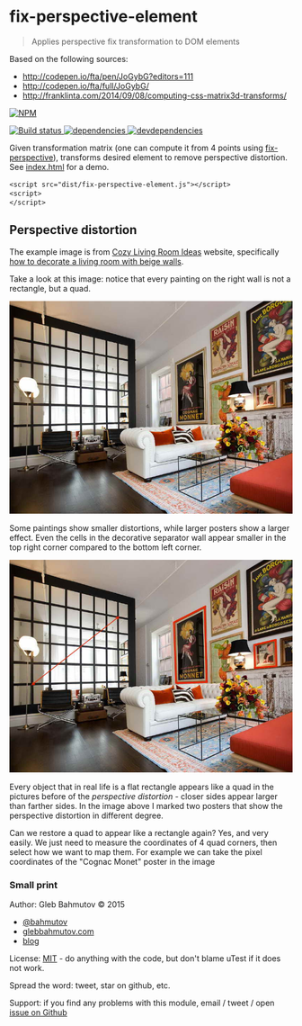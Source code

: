 # fix-perspective-element

> Applies perspective fix transformation to DOM elements

Based on the following sources:

* http://codepen.io/fta/pen/JoGybG?editors=111
* http://codepen.io/fta/full/JoGybG/
* http://franklinta.com/2014/09/08/computing-css-matrix3d-transforms/

[![NPM][fix-perspective-element-icon] ][fix-perspective-element-url]

[![Build status][fix-perspective-element-ci-image] ][fix-perspective-element-ci-url]
[![dependencies][fix-perspective-element-dependencies-image] ][fix-perspective-element-dependencies-url]
[![devdependencies][fix-perspective-element-devdependencies-image] ][fix-perspective-element-devdependencies-url]

[fix-perspective-element-icon]: https://nodei.co/npm/fix-perspective-element.png?downloads=true
[fix-perspective-element-url]: https://npmjs.org/package/fix-perspective-element
[fix-perspective-element-ci-image]: https://travis-ci.org/bahmutov/fix-perspective-element.png?branch=master
[fix-perspective-element-ci-url]: https://travis-ci.org/bahmutov/fix-perspective-element
[fix-perspective-element-dependencies-image]: https://david-dm.org/bahmutov/fix-perspective-element.png
[fix-perspective-element-dependencies-url]: https://david-dm.org/bahmutov/fix-perspective-element
[fix-perspective-element-devdependencies-image]: https://david-dm.org/bahmutov/fix-perspective-element/dev-status.png
[fix-perspective-element-devdependencies-url]: https://david-dm.org/bahmutov/fix-perspective-element#info=devDependencies

Given transformation matrix (one can compute it from 4 points using 
[fix-perspective](https://github.com/bahmutov/fix-perspective)), transforms desired element to remove perspective
distortion. See [index.html](index.html) for a demo.

    <script src="dist/fix-perspective-element.js"></script>
    <script>
    </script>

## Perspective distortion

The example image is from [Cozy Living Room Ideas](http://cozylivingroomideas.com/) website, specifically
[how to decorate a living room with beige walls][1].

[1]: http://cozylivingroomideas.com/how-to-decorate-a-large-living-room-wall/how-to-decorate-a-living-room-with-beige-walls/

Take a look at this image: notice that every painting on the right wall is not a rectangle, but a quad.

![Room](images/room.jpg)

Some paintings show smaller distortions, while larger posters show a larger effect.
Even the cells in the decorative separator wall appear smaller in the top right corner
compared to the bottom left corner.

![Marked quads](images/room-marked.jpg)

Every object that in real life is a flat rectangle appears like a quad in the pictures
before of the *perspective distortion* - closer sides appear larger than farther sides.
In the image above I marked two posters that show the perspective distortion in different degree.

Can we restore a quad to appear like a rectangle again? Yes, and very easily. We just need
to measure the coordinates of 4 quad corners, then select how we want to map them. For example
we can take the pixel coordinates of the "Cognac Monet" poster in the image 

### Small print

Author: Gleb Bahmutov &copy; 2015

* [@bahmutov](https://twitter.com/bahmutov)
* [glebbahmutov.com](http://glebbahmutov.com)
* [blog](http://glebbahmutov.com/blog/)

License: [MIT](MIT-License.txt) - do anything with the code, but don't blame uTest if it does not work.

Spread the word: tweet, star on github, etc.

Support: if you find any problems with this module, email / tweet / open
[issue on Github](https://github.com/bahmutov/fix-perspective-element/issues)


